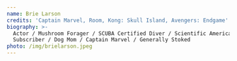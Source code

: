 ```yaml
---
name: Brie Larson
credits: 'Captain Marvel, Room, Kong: Skull Island, Avengers: Endgame'
biography: >-
  Actor / Mushroom Forager / SCUBA Certified Diver / Scientific American
  Subscriber / Dog Mom / Captain Marvel / Generally Stoked
photo: /img/brielarson.jpeg
---
```


